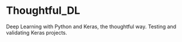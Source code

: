 # Thoughtful_DL
Deep Learning with Python and Keras, the thoughtful way. Testing and validating Keras projects.
